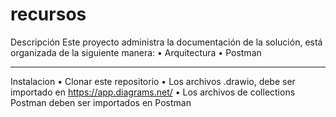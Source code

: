 # recursos
Descripción
Este proyecto administra la documentación de la solución, está organizada de la siguiente manera:
•	Arquitectura 
•	Postman
________________________________________
Instalacion
•	Clonar este repositorio
•	Los archivos .drawio, debe ser importado en https://app.diagrams.net/
•	Los archivos de collections Postman deben ser importados en Postman
